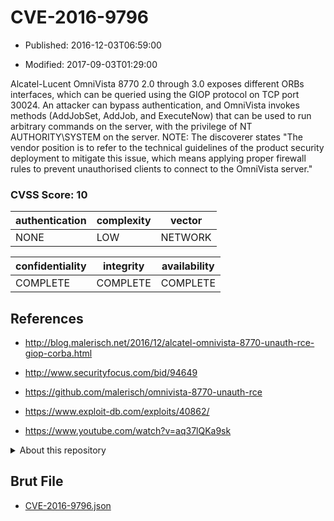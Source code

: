 # CVE-2016-9796

- Published: 2016-12-03T06:59:00

- Modified: 2017-09-03T01:29:00

Alcatel-Lucent OmniVista 8770 2.0 through 3.0 exposes different ORBs interfaces, which can be queried using the GIOP protocol on TCP port 30024. An attacker can bypass authentication, and OmniVista invokes methods (AddJobSet, AddJob, and ExecuteNow) that can be used to run arbitrary commands on the server, with the privilege of NT AUTHORITY\SYSTEM on the server. NOTE: The discoverer states "The vendor position is to refer to the technical guidelines of the product security deployment to mitigate this issue, which means applying proper firewall rules to prevent unauthorised clients to connect to the OmniVista server."

### CVSS Score: **10**

| authentication | complexity | vector |
| --- | --- | --- |
| NONE | LOW | NETWORK |

| confidentiality | integrity | availability |
| --- | --- | --- |
| COMPLETE | COMPLETE | COMPLETE |

## References

* http://blog.malerisch.net/2016/12/alcatel-omnivista-8770-unauth-rce-giop-corba.html

* http://www.securityfocus.com/bid/94649

* https://github.com/malerisch/omnivista-8770-unauth-rce

* https://www.exploit-db.com/exploits/40862/

* https://www.youtube.com/watch?v=aq37lQKa9sk

<details>
<summary>About this repository</summary> 

  This repository is part of the project [Live Hack CVE](https://github.com/Live-Hack-CVE). Main website can be found [www.live-hack.org](https://www.live-hack.org) 
  
  Made by [Sn0wAlice](https://github.com/Sn0wAlice) for the people that care about security and need to have a feed of the latest CVEs. Hope you enjoy it, don't forget to star the repo and follow me on [Twitter](https://twitter.com/Sn0wAlice) and [Github](https://github.com/Sn0wAlice). And that is my [personnal website](https://www.alice-snow.me/)

  - [Home Page](https://github.com/Live-Hack-CVE)
  - [Framework](https://github.com/Live-Hack-CVE/cve-framework)
  - [CVE database](https://github.com/Live-Hack-CVE/full_database)
  - [Changelog](https://github.com/Live-Hack-CVE/Changelog)
</details>

## Brut File

* [CVE-2016-9796.json](https://raw.githubusercontent.com/Live-Hack-CVE/full_database/main/cves/2016/CVE-2016-9796.json)

